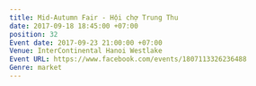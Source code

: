 ```yaml
---
title: Mid-Autumn Fair - Hội chợ Trung Thu
date: 2017-09-18 18:45:00 +07:00
position: 32
Event date: 2017-09-23 21:00:00 +07:00
Venue: InterContinental Hanoi Westlake
Event URL: https://www.facebook.com/events/1807113326236488
Genre: market
---
```


